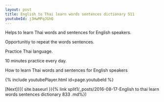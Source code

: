 ```yaml
---
layout: post
title: English to Thai learn words sentences dictionary 511 
youtubeId: j3HwMPqJGhQ
---
```

 
 
Helps to learn Thai words and sentences for English speakers.

Opportunitiy to repeat the words sentences. 

Practice Thai language. 
 
10 minutes practice every day. 
 
How to learn Thai words and sentences for English speakers 
 
{% include youtubePlayer.html id=page.youtubeId %}
 
 
[Next]({{ site.baseurl }}{% link  split1/_posts/2016-08-17-English to thai learn words sentences dictionary 833 .md%})
 

